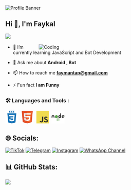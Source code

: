 ![Profile Banner](https://files.catbox.moe/rr2rrd.jpg)

<h2 align="left"> Hi 👋, I'm Faykal </h2>

<p align="left">
  <img src="https://readme-typing-svg.herokuapp.com?color=F7139E&lines=Bot+Developer;JavaScript+Enthusiast;AI+ChatGPT+Specialist;Lifelong+Learner" />
</p>

<img align="right" alt="Coding" width="400" src="https://cdn.dribbble.com/users/1162077/screenshots/3848914/programmer.gif">

- 🌱 I’m currently learning JavaScript and Bot Development

- 💬 Ask me about **Android , Bot**

- 📫 How to reach me **faymantap@gmail.com**

- ⚡ Fun fact **I am Funny**

### :hammer_and_wrench: Languages and Tools :

<div>
  <img src="https://github.com/devicons/devicon/blob/master/icons/css3/css3-plain-wordmark.svg"  title="CSS3" alt="CSS" width="40" height="40"/>&nbsp;
  <img src="https://github.com/devicons/devicon/blob/master/icons/html5/html5-original.svg" title="HTML5" alt="HTML" width="40" height="40"/>&nbsp;
  <img src="https://github.com/devicons/devicon/blob/master/icons/javascript/javascript-original.svg" title="JavaScript" alt="JavaScript" width="40" height="40"/>&nbsp;
  <img src="https://github.com/devicons/devicon/blob/master/icons/nodejs/nodejs-original-wordmark.svg" title="NodeJS" alt="NodeJS" width="40" height="40"/>&nbsp;
</div>

## 🌐 Socials:
[![TikTok](https://img.shields.io/badge/TikTok-%23000000.svg?logo=TikTok&logoColor=white)](https://tiktok.com/@faykalmlbb) 
[![Telegram](https://img.shields.io/badge/Telegram-%23000000.svg?logo=Telegram&logoColor=white)](https://t.me/faykalrorr)
[![Instagram](https://img.shields.io/badge/Instagram-%23000000.svg?logo=Instagram&logoColor=white)](https://instagram.com/fikrifaykal)
[![WhatsApp Channel](https://img.shields.io/badge/WhatsApp%20Channel-%23000000.svg?logo=WhatsApp&logoColor=white)]([https://whatsapp.com/channel/0029VasjrIh3gvWXKzWncf2P](https://whatsapp.com/channel/0029Vax4ADpI1rcZh3aveq1e)) 

## 📊 GitHub Stats:
![](https://komarev.com/ghpvc/?username=yourusername&label=Profile%20views&color=0e75b6&style=flat)
